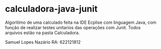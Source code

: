 # calculadora-java-junit

Algoritimo de uma calculado feita na IDE Ecplise com linguagem Java, com função de realizar testes unitarios das operações com Junit. 
Todos arquivos estão na pasta Calculadora.

Samuel Lopes Nazário 
RA: 622121812 
